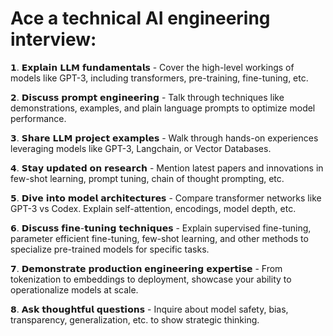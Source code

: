 # Ace a technical AI engineering interview:

𝟭. 𝗘𝘅𝗽𝗹𝗮𝗶𝗻 𝗟𝗟𝗠 𝗳𝘂𝗻𝗱𝗮𝗺𝗲𝗻𝘁𝗮𝗹𝘀 - Cover the high-level workings of models like GPT-3, including transformers, pre-training, fine-tuning, etc.

𝟮. 𝗗𝗶𝘀𝗰𝘂𝘀𝘀 𝗽𝗿𝗼𝗺𝗽𝘁 𝗲𝗻𝗴𝗶𝗻𝗲𝗲𝗿𝗶𝗻𝗴 - Talk through techniques like demonstrations, examples, and plain language prompts to optimize model performance.

𝟯. 𝗦𝗵𝗮𝗿𝗲 𝗟𝗟𝗠 𝗽𝗿𝗼𝗷𝗲𝗰𝘁 𝗲𝘅𝗮𝗺𝗽𝗹𝗲𝘀 - Walk through hands-on experiences leveraging models like GPT-3, Langchain, or Vector Databases.

𝟰. 𝗦𝘁𝗮𝘆 𝘂𝗽𝗱𝗮𝘁𝗲𝗱 𝗼𝗻 𝗿𝗲𝘀𝗲𝗮𝗿𝗰𝗵 - Mention latest papers and innovations in few-shot learning, prompt tuning, chain of thought prompting, etc.

𝟱. 𝗗𝗶𝘃𝗲 𝗶𝗻𝘁𝗼 𝗺𝗼𝗱𝗲𝗹 𝗮𝗿𝗰𝗵𝗶𝘁𝗲𝗰𝘁𝘂𝗿𝗲𝘀 - Compare transformer networks like GPT-3 vs Codex. Explain self-attention, encodings, model depth, etc.

𝟲. 𝗗𝗶𝘀𝗰𝘂𝘀𝘀 𝗳𝗶𝗻𝗲-𝘁𝘂𝗻𝗶𝗻𝗴 𝘁𝗲𝗰𝗵𝗻𝗶𝗾𝘂𝗲𝘀 - Explain supervised fine-tuning, parameter efficient fine-tuning, few-shot learning, and other methods to specialize pre-trained models for specific tasks.

𝟳. 𝗗𝗲𝗺𝗼𝗻𝘀𝘁𝗿𝗮𝘁𝗲 𝗽𝗿𝗼𝗱𝘂𝗰𝘁𝗶𝗼𝗻 𝗲𝗻𝗴𝗶𝗻𝗲𝗲𝗿𝗶𝗻𝗴 𝗲𝘅𝗽𝗲𝗿𝘁𝗶𝘀𝗲 - From tokenization to embeddings to deployment, showcase your ability to operationalize models at scale.

𝟴. 𝗔𝘀𝗸 𝘁𝗵𝗼𝘂𝗴𝗵𝘁𝗳𝘂𝗹 𝗾𝘂𝗲𝘀𝘁𝗶𝗼𝗻𝘀 - Inquire about model safety, bias, transparency, generalization, etc. to show strategic thinking.
